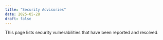 ```yaml
---
title: "Security Advisories"
date: 2025-05-28
draft: false
---
```


This page lists security vulnerabilities that have been reported and resolved.